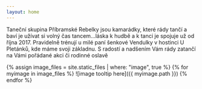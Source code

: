 ```yaml
---
layout: home
---
```


Taneční skupina Příbramské Rebelky jsou kamarádky, které rády tančí a baví je užívat si volný čas tancem...láska k hudbě a k tanci je spojuje už od října 2017. Pravidelně trénují u milé paní šenkové Vendulky v hostinci U Pletánků, kde máme svoji základnu. S radostí a nadšením Vám rády zatančí na Vámi pořádané akci či rodinné oslavě


{% assign image_files = site.static_files | where: "image", true %}
{% for myimage in image_files %}
 ![image tooltip here]({{ myimage.path }}) 
{% endfor %}
